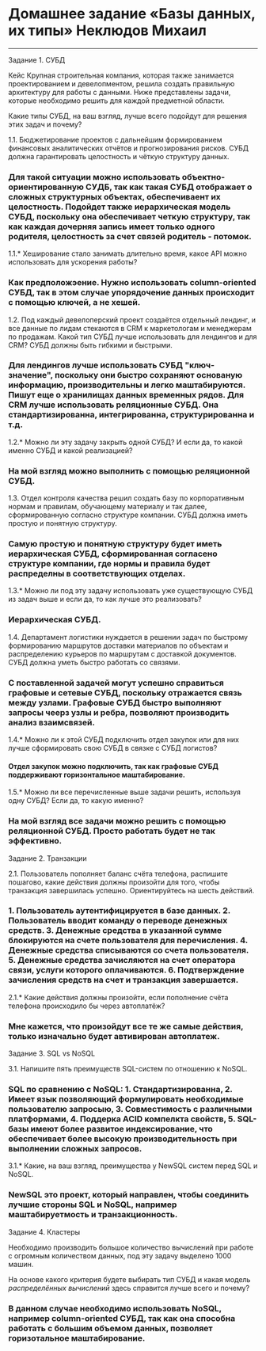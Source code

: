# Домашнее задание «Базы данных, их типы» Неклюдов Михаил


---

Задание 1. СУБД

Кейс
Крупная строительная компания, которая также занимается проектированием и девелопментом, решила создать 
правильную архитектуру для работы с данными. Ниже представлены задачи, которые необходимо решить для
каждой предметной области. 

Какие типы СУБД, на ваш взгляд, лучше всего подойдут для решения этих задач и почему? 
 
1.1. Бюджетирование проектов с дальнейшим формированием финансовых аналитических отчётов и прогнозирования рисков.
СУБД должна гарантировать целостность и чёткую структуру данных.

### Для такой ситуации можно использовать объектно-ориентированную СУДБ, так как такая СУБД отображает о сложных структурных объектах, обеспечиваент их целостность. Подойдет также иерархическая модель СУБД, поскольку она обеспечивает четкую структуру, так как каждая дочерняя запись имеет только одного родителя, целостность за счет связей	 родитель - потомок.  

1.1.* Хеширование стало занимать длительно время, какое API можно использовать для ускорения работы?

### Как предположэение. Нужно использовать column-oriented СУБД, так в этом случае упорядочение данных происходит с помощью ключей, а не хешей.

1.2. Под каждый девелоперский проект создаётся отдельный лендинг, и все данные по лидам стекаются в CRM к 
маркетологам и менеджерам по продажам. Какой тип СУБД лучше использовать для лендингов и для CRM? 
СУБД должны быть гибкими и быстрыми.

### Для лендингов лучше использовать СУБД "ключ-значение", поскольку они быстро сохраняют основаную информацию, производительны и легко маштабируются. Пишут еще о хранилищах данных временных рядов. Для CRM лучше использовать реляционные СУБД. Она стандартизированна, интегрированна, структурированна и т.д.   


1.2.* Можно ли эту задачу закрыть одной СУБД? И если да, то какой именно СУБД и какой реализацией?

### На мой взгляд можно выполнить с помощью реляционной СУБД.

1.3. Отдел контроля качества решил создать базу по корпоративным нормам и правилам, обучающему материалу 
и так далее, сформированную согласно структуре компании. СУБД должна иметь простую и понятную структуру.

### Самую простую и понятную структуру будет иметь иерархическая СУБД, сформированная согласено структуре компании, где нормы и правила будет распределны в соответствующих отделах.

1.3.* Можно ли под эту задачу использовать уже существующую СУБД из задач выше и если да, то как лучше это 
реализовать?

### Иерархическая СУБД.

1.4. Департамент логистики нуждается в решении задач по быстрому формированию маршрутов доставки материалов 
по объектам и распределению курьеров по маршрутам с доставкой документов. СУБД должна уметь быстро работать
со связями.

### С поставленной задачей могут успешно справиться графовые и сетевые СУБД, поскольку отражается связь между узлами. Графовые СУБД быстро выполняют запросы чеерз узлы и ребра, позволяют производить анализ взаимсвязей.

1.4.* Можно ли к этой СУБД подключить отдел закупок или для них лучше сформировать свою СУБД в связке с СУБД 
логистов?

#### Отдел закупок можно подключить, так как графовые СУБД поддерживают горизонтальное маштабирование.

1.5.* Можно ли все перечисленные выше задачи решить, используя одну СУБД? Если да, то какую именно?

### На мой взгляд все задачи можно решить с помощью реляционной СУБД. Просто работать будет не так эффективно. 

Задание 2. Транзакции

2.1. Пользователь пополняет баланс счёта телефона, распишите пошагово, какие действия должны произойти для того, чтобы 
транзакция завершилась успешно. Ориентируйтесь на шесть действий.

###  1. Пользователь аутентифицируется в базе данных. 2. Пользователь вводит команду о переводе денежных средств. 3. Денежные средства в указанной сумме блокируются на счете пользователя для перечисления. 4. Денежные средства списываются со счета пользователя. 5. Денежные средства зачисляются на счет оператора связи, услуги которого оплачиваются. 6. Подтверждение зачисления средств на счет и транзакция завершается.

2.1.* Какие действия должны произойти, если пополнение счёта телефона происходило бы через автоплатёж?

### Мне кажется, что произойдут все те же самые действия, только изначально будет автивирован автоплатеж.

Задание 3. SQL vs NoSQL

3.1. Напишите пять преимуществ SQL-систем по отношению к NoSQL.

### SQL по сравнению с NoSQL:  1. Стандартизированна, 2. Имеет язык позволяющий формулировать необходимые пользователю запросыю, 3. Совместимость с различными платформами, 4. Поддерка ACID компелкта свойств, 5. SQL-базы имеют более развитое индексирование, что обеспечивает более высокую производительность при выполнении сложных запросов.

3.1.* Какие, на ваш взгляд, преимущества у NewSQL систем перед SQL и NoSQL.

### NewSQL это проект, который направлен, чтобы соединить лучшие стороны SQL и NoSQL, например маштабируетмость и транзакционность.


Задание 4. Кластеры

Необходимо производить большое количество вычислений при работе с огромным количеством данных, под эту задачу 
выделено 1000 машин. 

На основе какого критерия будете выбирать тип СУБД и какая модель *распределённых вычислений* 
здесь справится лучше всего и почему?

###  В данном случае необходимо использовать NoSQL, например column-oriented СУБД, так как она способна работать с большим объемом данных, позволяет горизотальное маштабирование. 

